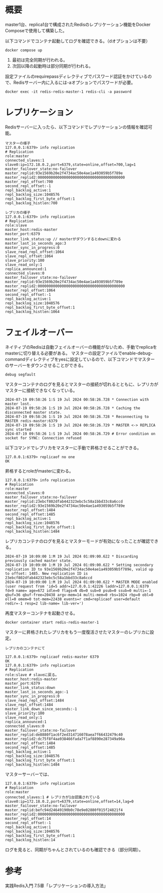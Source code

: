 # 概要
master1台、replica1台で構成されたRedisのレプリケーション機能をDocker Composeで使用して構築した。

以下コマンドでコンテナ起動してログを確認できる。（dオプションは不要）
```
docker compose up
```
1. 最初は完全同期が行われる。
2. 次回以降の起動時は部分同期が行われる。

設定ファイルのrequirepassディレクティブでパスワード認証をかけているので、Redisサーバー内に入るには-aオプションでパスワードが必要。
```
docker exec -it redis-redis-master-1 redis-cli -a password
```

# レプリケーション
Redisサーバーに入ったら、以下コマンドでレプリケーションの情報を確認可能。
```
マスターの様子
127.0.0.1:6379> info replication
# Replication
role:master
connected_slaves:1
slave0:ip=172.18.0.2,port=6379,state=online,offset=700,lag=1
master_failover_state:no-failover
master_replid:93e1569b20e2f4734ac50e4ae1a493059b5f789e
master_replid2:0000000000000000000000000000000000000000
master_repl_offset:700
second_repl_offset:-1
repl_backlog_active:1
repl_backlog_size:1048576
repl_backlog_first_byte_offset:1
repl_backlog_histlen:700

レプリカの様子
127.0.0.1:6379> info replication
# Replication
role:slave
master_host:redis-master
master_port:6379
master_link_status:up // masterがダウンするとdownに変わる
master_last_io_seconds_ago:3
master_sync_in_progress:0
slave_read_repl_offset:1064
slave_repl_offset:1064
slave_priority:100
slave_read_only:1
replica_announced:1
connected_slaves:0
master_failover_state:no-failover
master_replid:93e1569b20e2f4734ac50e4ae1a493059b5f789e
master_replid2:0000000000000000000000000000000000000000
master_repl_offset:1064
second_repl_offset:-1
repl_backlog_active:1
repl_backlog_size:1048576
repl_backlog_first_byte_offset:1
repl_backlog_histlen:1064
```

# フェイルオーバー
ネイティブのRedisは自動フェイルオーバーの機能がないため、手動でreplicaをmasterに切り替える必要がある。
マスターの設定ファイルでenable-debug-commandディレクティブをyesに設定しているので、以下コマンドでマスターのサーバーをダウンさせることができる。
```
debug segfault
```
マスターコンテナのログを見るとマスターの接続が切れるとともに、レプリカがマスターに接続できなくなっている。
```
2024-07-19 09:58:26 1:S 19 Jul 2024 00:58:26.728 * Connection with master lost.
2024-07-19 09:58:26 1:S 19 Jul 2024 00:58:26.728 * Caching the disconnected master state.
2024-07-19 09:58:26 1:S 19 Jul 2024 00:58:26.728 * Reconnecting to MASTER redis-master:6379
2024-07-19 09:58:26 1:S 19 Jul 2024 00:58:26.729 * MASTER <-> REPLICA sync started
2024-07-19 09:58:26 1:S 19 Jul 2024 00:58:26.729 # Error condition on socket for SYNC: Connection refused
```

以下コマンドでレプリカをマスターに手動で昇格させることができる。
```
127.0.0.1:6379> replicaof no one
OK
```
昇格するとroleがmasterに変わる。
```
127.0.0.1:6379> info replication
# Replication
role:master
connected_slaves:0
master_failover_state:no-failover
master_replid:23ebcf802dfab442323ebc5c58a1bbd33c8a6ccd
master_replid2:93e1569b20e2f4734ac50e4ae1a493059b5f789e
master_repl_offset:1484
second_repl_offset:1485
repl_backlog_active:1
repl_backlog_size:1048576
repl_backlog_first_byte_offset:1
repl_backlog_histlen:1484
```
レプリカコンテナのログを見るとマスターモードが有効になったことが確認できる。
```
2024-07-19 10:09:00 1:M 19 Jul 2024 01:09:00.622 * Discarding previously cached master state.
2024-07-19 10:09:00 1:M 19 Jul 2024 01:09:00.622 * Setting secondary replication ID to 93e1569b20e2f4734ac50e4ae1a493059b5f789e, valid up to offset: 1485. New replication ID is 23ebcf802dfab442323ebc5c58a1bbd33c8a6ccd
2024-07-19 10:09:00 1:M 19 Jul 2024 01:09:00.622 * MASTER MODE enabled (user request from 'id=5 addr=127.0.0.1:42226 laddr=127.0.0.1:6379 fd=9 name= age=672 idle=0 flags=N db=0 sub=0 psub=0 ssub=0 multi=-1 qbuf=36 qbuf-free=20438 argv-mem=14 multi-mem=0 rbs=1024 rbp=0 obl=0 oll=0 omem=0 tot-mem=22438 events=r cmd=replicaof user=default redir=-1 resp=2 lib-name= lib-ver=')
```

再度マスターコンテナを起動させる。
```
docker container start redis-redis-master-1
```

マスターに昇格されたレプリカをもう一度復活させたマスターのレプリカに設定。
```
レプリカのコンテナにて

127.0.0.1:6379> replicaof redis-master 6379
OK
127.0.0.1:6379> info replication
# Replication
role:slave # slaveに戻る。
master_host:redis-master
master_port:6379
master_link_status:down
master_last_io_seconds_ago:-1
master_sync_in_progress:0
slave_read_repl_offset:1484
slave_repl_offset:1484
master_link_down_since_seconds:-1
slave_priority:100
slave_read_only:1
replica_announced:1
connected_slaves:0
master_failover_state:no-failover
master_replid:de8880f1ac6f2ed314716078aea7f66432479c40
master_replid2:dc75f8f4aa938466fada7f1af8890e287349a96a
master_repl_offset:1484
second_repl_offset:1485
repl_backlog_active:1
repl_backlog_size:1048576
repl_backlog_first_byte_offset:1
repl_backlog_histlen:1484
```
マスターサーバーでは、
```
127.0.0.1:6379> info replication
# Replication
role:master
connected_slaves:1 # レプリカが1台認識されている
slave0:ip=172.18.0.2,port=6379,state=online,offset=14,lag=0
master_failover_state:no-failover
master_replid:befc94d24649190b0c78e9e02880f015f24821f4
master_replid2:0000000000000000000000000000000000000000
master_repl_offset:14
second_repl_offset:-1
repl_backlog_active:1
repl_backlog_size:1048576
repl_backlog_first_byte_offset:1
repl_backlog_histlen:14
```
ログを見ると、同期がちゃんとされているのも確認できる（部分同期）。

# 参考
実践Redis入門
7.5章「レプリケーションの導入方法」